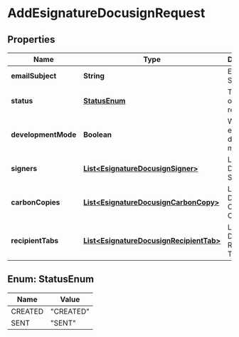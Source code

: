 

# AddEsignatureDocusignRequest


## Properties

| Name | Type | Description | Notes |
|------------ | ------------- | ------------- | -------------|
|**emailSubject** | **String** | Email Subject |  [optional] |
|**status** | [**StatusEnum**](#StatusEnum) | The status of the request |  [optional] |
|**developmentMode** | **Boolean** | Whether to enable developer mode |  [optional] |
|**signers** | [**List&lt;EsignatureDocusignSigner&gt;**](EsignatureDocusignSigner.md) | List of DocuSign Signers |  [optional] |
|**carbonCopies** | [**List&lt;EsignatureDocusignCarbonCopy&gt;**](EsignatureDocusignCarbonCopy.md) | List of DocuSign Carbon Copies |  [optional] |
|**recipientTabs** | [**List&lt;EsignatureDocusignRecipientTab&gt;**](EsignatureDocusignRecipientTab.md) | List of DocuSign Recipient Tabs |  [optional] |



## Enum: StatusEnum

| Name | Value |
|---- | -----|
| CREATED | &quot;CREATED&quot; |
| SENT | &quot;SENT&quot; |



